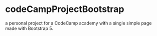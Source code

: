 # codeCampProjectBootstrap
a personal project for a CodeCamp academy with a single simple page made with Bootstrap 5.
